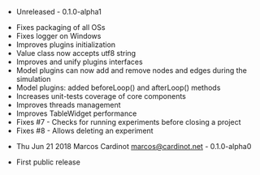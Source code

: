 * Unreleased - 0.1.0-alpha1
- Fixes packaging of all OSs
- Fixes logger on Windows
- Improves plugins initialization
- Value class now accepts utf8 string
- Improves and unify plugins interfaces
- Model plugins can now add and remove nodes and edges during the simulation
- Model plugins: added beforeLoop() and afterLoop() methods
- Increases unit-tests coverage of core components
- Improves threads management
- Improves TableWidget performance
- Fixes #7 - Checks for running experiments before closing a project
- Fixes #8 - Allows deleting an experiment

* Thu Jun 21 2018 Marcos Cardinot <marcos@cardinot.net> - 0.1.0-alpha0
- First public release

